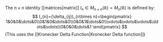 The $n\times n$ identity [[matrices|matrix]] $I_{n}\in M_{n\times n}(\mathbb{R})=M_{n}(\mathbb{R})$ is defined by:
$$
I_{n}=(\delta_{ij})_{n\times n}=\begin{pmatrix}
1&0&0&\dots&0\\0&1&0&\dots&0\\0&0&1&\dots&0\\\vdots&\vdots&\vdots&\ddots&\vdots\\0&0&0&\dots&1
\end{pmatrix}
$$
(This uses the [[Kronecker Delta Function|Kronecker Delta function]])